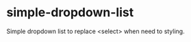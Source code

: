 simple-dropdown-list
====================

Simple dropdown list to replace &lt;select> when need to styling.
